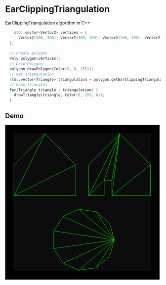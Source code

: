 # EarClippingTriangulation

EarClippingTriangulation algorithm in C++

```cpp
    std::vector<Vector2> vertices = {
      Vector2(300, 300), Vector2(300, 200), Vector2(200, 100), Vector2(100, 200), Vector2(100, 300), Vector2(150, 300), Vector2(150, 250), Vector2(175, 250), Vector2(175, 300)
  };

  // Create polygon
  Poly polygon(vertices);
  // Draw Polygon
  polygon.drawPolygon(Color(0, 0, 255));
  // Get triangulation
  std::vector<Triangle> triangulation = polygon.getEarClippingTriangulation();
  // Draw triangles
  for(Triangle triangle : triangulation) {
    drawTriangle(triangle, Color(0, 255, 0));
  }
```

## Demo

![alt text](https://github.com/MorcilloSanz/EarClippingTriangulation/blob/main/img/demo.png)  

